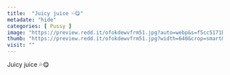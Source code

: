 ```yaml
---
title:  "Juicy juice 💦😋"
metadate: "hide"
categories: [ Pussy ]
image: "https://preview.redd.it/ofokdewvfrm51.jpg?auto=webp&s=f5cc5171bc06d8594700591545e91f0b6496cf24"
thumb: "https://preview.redd.it/ofokdewvfrm51.jpg?width=640&crop=smart&auto=webp&s=a0ebd38eaa55ab46b13f5c691008d850fec62e3b"
visit: ""
---
```

Juicy juice 💦😋
